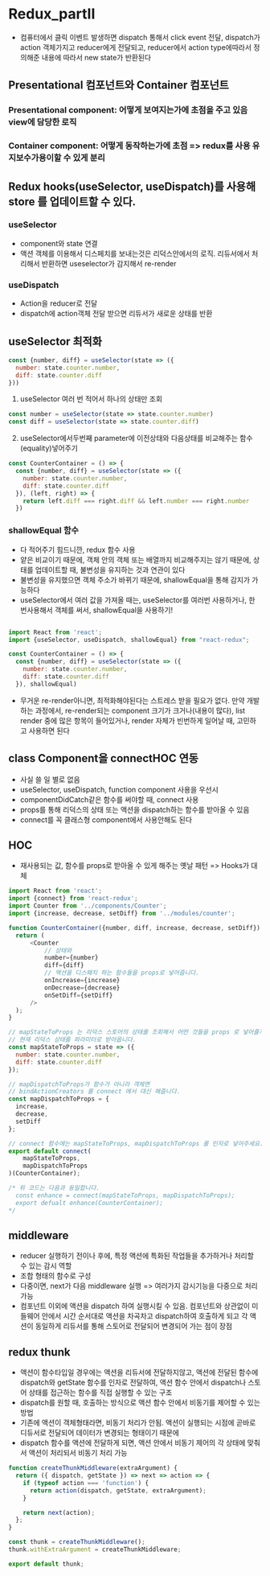 # Redux_partII
* 컴퓨터에서 클릭 이벤트 발생하면 dispatch 통해서 click event 전달, dispatch가 action 객체가지고 reducer에게 전달되고, reducer에서 action type에따라서 정의해준 내용에 따라서 new state가 반환된다

## Presentational 컴포넌트와 Container 컴포넌트
### Presentational component: 어떻게 보여지는가에 초점을 주고 있음 view에 담당한 로직
### Container component: 어떻게 동작하는가에 초점 => redux를 사용 유지보수가용이할 수 있게 분리

## Redux hooks(useSelector, useDispatch)를 사용해 store 를 업데이트할 수 있다.
### useSelector
* component와 state 연결
* 액션 객체를 이용해서 디스페치를 보내는것은 리덕스안에서의 로직. 리듀서에서 처리해서 반환하면 useselector가 감지해서 re-render
### useDispatch
* Action을 reducer로 전달
* dispatch에 action객체 전달 받으면 리듀서가 새로운 상태를 반환

## useSelector 최적화
```js
const {number, diff} = useSelector(state => ({
  number: state.counter.number,
  diff: state.counter.diff
}))
```

1. useSelector 여러 번 적어서 하나의 상태만 조회
```js
const number = useSelector(state => state.counter.number)
const diff = useSelector(state => state.counter.diff)
```

2. useSelector에서두번째 parameter에 이전상태와 다음상태를 비교해주는 함수(equality)넣어주기
```js
const CounterContainer = () => {
  const {number, diff} = useSelector(state => ({
    number: state.counter.number,
    diff: state.counter.diff
  }), (left, right) => {
    return left.diff === right.diff && left.number === right.number
  })
```
### shallowEqual 함수
* 다 적어주기 힘드니깐, redux 함수 사용
* 얕은 비교이기 때문에, 객체 안의 객체 또는 배열까지 비교해주지는 않기 때문에, 상태를 업데이트할 때, 불변성을 유지하는 것과 연관이 있다
* 불변성을 유지했으면 객체 주소가 바뀌기 때문에, shallowEqual을 통해 감지가 가능하다
* useSelector에서 여러 값을 가져올 때는, useSelector를 여러번 사용하거나, 한 번사용해서 객체를 써서, shallowEqual을 사용하기!
```js

import React from 'react';
import {useSelector, useDispatch, shallowEqual} from "react-redux";

const CounterContainer = () => {
  const {number, diff} = useSelector(state => ({
    number: state.counter.number,
    diff: state.counter.diff
  }), shallowEqual)
```
* 무거운 re-render아니면, 최적화해야된다는 스트레스 받을 필요가 없다. 만약 개발하는 과정에서, re-render되는 component 크기가 크거나(내용이 많다), list render 중에 많은 항목이 들어있거나, render 자체가 빈번하게 일어날 때, 고민하고 사용하면 된다

## class Component을 connectHOC 연동
* 사실 쓸 일 별로 없음
* useSelector, useDispatch, function component 사용을 우선시
* componentDidCatch같은 함수를 써야할 때, connect 사용
* props를 통해 리덕스의 상태 또는 액션을 dispatch하는 함수를 받아올 수 있음
* connect를 꼭 클래스형 component에서 사용안해도 된다

## HOC
* 재사용되는 값, 함수를 props로 받아올 수 있게 해주는 옛날 패턴 => Hooks가 대체
```js
import React from 'react';
import {connect} from 'react-redux';
import Counter from '../components/Counter';
import {increase, decrease, setDiff} from '../modules/counter';

function CounterContainer({number, diff, increase, decrease, setDiff}) {
  return (
      <Counter
          // 상태와
          number={number}
          diff={diff}
          // 액션을 디스패치 하는 함수들을 props로 넣어줍니다.
          onIncrease={increase}
          onDecrease={decrease}
          onSetDiff={setDiff}
      />
  );
}

// mapStateToProps 는 리덕스 스토어의 상태를 조회해서 어떤 것들을 props 로 넣어줄지 정의합니다.
// 현재 리덕스 상태를 파라미터로 받아옵니다.
const mapStateToProps = state => ({
  number: state.counter.number,
  diff: state.counter.diff
});

// mapDispatchToProps가 함수가 아니라 객체면
// bindActionCreators 를 connect 에서 대신 해줍니다.
const mapDispatchToProps = {
  increase,
  decrease,
  setDiff
};

// connect 함수에는 mapStateToProps, mapDispatchToProps 를 인자로 넣어주세요.
export default connect(
    mapStateToProps,
    mapDispatchToProps
)(CounterContainer);

/* 위 코드는 다음과 동일합니다.
  const enhance = connect(mapStateToProps, mapDispatchToProps);
  export defualt enhance(CounterContainer);
*/
```
## middleware
* reducer 실행하기 전이나 후에, 특정 액션에 특화된 작업들을 추가하거나 처리할 수 있는 감시 역할
* 조합 형태의 함수로 구성
* 다중이면, next가 다음 middleware 실행 => 여러가지 감시기능을 다중으로 처리 가능
* 컴포넌트 이외에 액션을 dispatch 하여 실행시킬 수 있음. 컴포넌트와 상관없이 미들웨어 안에서 시간 순서대로 액션을 차곡차고 dispatch하여 호출하게 되고 각 액션이 동일하게 리듀서를 통해 스토어로 전달되어 변경되어 가는 점이 장점
## redux thunk
* 액션이 함수타입일 경우에는 액션을 리듀서에 전달하지않고, 액션에 전달된 함수에 dispatch와 getState 함수를 인자로 전달하여, 액션 함수 안에서 dispatch나 스토어 상태를 접근하는 함수를 직접 실행할 수 있는 구조
* dispatch를 원할 때, 호출하는 방식으로 액션 함수 안에서 비동기를 제어할 수 있는 방법
* 기존에 액션이 객체형태라면, 비동기 처리가 안됨. 액션이 실행되는 시점에 곧바로 디듀서로 전달되어 데이터가 변경되는 형태이기 때문에
* dispatch 함수를 액션에 전달하게 되면, 액션 안에서 비동기 제어의 각 상태에 맞춰서 액션이 처리되서 비동기 처리 가능

```js
function createThunkMiddleware(extraArgument) {
  return ({ dispatch, getState }) => next => action => {
    if (typeof action === 'function') {
      return action(dispatch, getState, extraArgument);
    }

    return next(action);
  };
}

const thunk = createThunkMiddleware();
thunk.withExtraArgument = createThunkMiddleware;

export default thunk;
```
